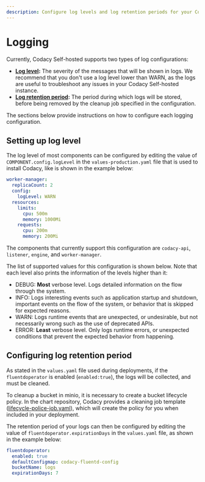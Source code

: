 ```yaml
---
description: Configure log levels and log retention periods for your Codacy Self-hosted instance.
---
```


# Logging

Currently, Codacy Self-hosted supports two types of log configurations:

-   **[Log level](#setting-up-log-levels):** The severity of the messages that will be shown in logs. We recommend that you don't use a log level lower than WARN, as the logs are useful to troubleshoot any issues in your Codacy Self-hosted instance.
-   **[Log retention period](#configuring-log-retention-period):** The period during which logs will be stored, before being removed by the cleanup job specified in the configuration.

The sections below provide instructions on how to configure each logging configuration.

## Setting up log level

The log level of most components can be configured by editing the value of `COMPONENT.config.logLevel` in the `values-production.yaml` file that is used to install Codacy, like is shown in the example below:
```yaml
worker-manager:
  replicaCount: 2
  config:
    logLevel: WARN
  resources:
    limits:
      cpu: 500m
      memory: 1000Mi
    requests:
      cpu: 200m
      memory: 200Mi
```
The components that currently support this configuration are `codacy-api`, `listener`, `engine`, and `worker-manager`.

The list of supported values for this configuration is shown below. Note that each level also prints the information of the levels higher than it:

-   DEBUG: **Most** verbose level. Logs detailed information on the flow through the system.
-   INFO: Logs interesting events such as application startup and shutdown, important events on the flow of the system, or behavior that is skipped for expected reasons.
-  WARN: Logs runtime events that are unexpected, or undesirable, but not necessarily wrong such as the use of deprecated APIs.
-  ERROR: **Least** verbose level. Only logs runtime errors, or unexpected conditions that prevent the expected behavior from happening.

## Configuring log retention period

As stated in the `values.yaml` file used during deployments, if the `fluentdoperator` is enabled (`enabled:true`), the logs will be collected, and must be cleaned.

To cleanup a bucket in minio, it is necessary to create a bucket lifecycle policy. In the chart repository, Codacy provides a cleaning job template ([lifecycle-police-job.yaml](https://github.com/codacy/chart/blob/master/codacy/templates/fluentd/lifecycle-police-job.yaml)), which will create the policy for you when included in your deployment.

The retention period of your logs can then be configured by editing the value of `fluentdoperator.expirationDays` in the `values.yaml` file, as shown in the example below:

```yaml
fluentdoperator:
  enabled: true
  defaultConfigmap: codacy-fluentd-config
  bucketName: logs
  expirationDays: 7
```
